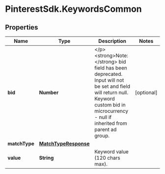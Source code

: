 # PinterestSdk.KeywordsCommon

## Properties

Name | Type | Description | Notes
------------ | ------------- | ------------- | -------------
**bid** | **Number** | &lt;/p&gt;&lt;strong&gt;Note:&lt;/strong&gt; bid field has been deprecated. Input will not be set and field will return null. Keyword custom bid in microcurrency - null if inherited from parent ad group. | [optional] 
**matchType** | [**MatchTypeResponse**](MatchTypeResponse.md) |  | 
**value** | **String** | Keyword value (120 chars max). | 


